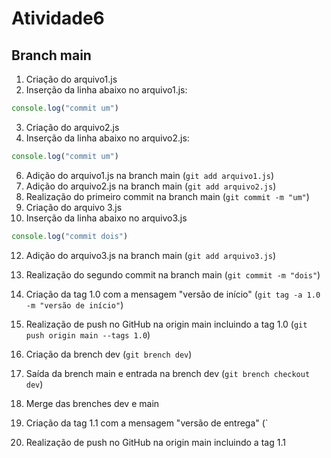 # Atividade6

## Branch main

01. Criação do arquivo1.js
02. Inserção da linha abaixo no arquivo1.js:
```JavaScript 
console.log("commit um")
``` 
03. Criação do arquivo2.js
04. Inserção da linha abaixo no arquivo2.js: 
```JavaScript
console.log("commit um")
```
6. Adição do arquivo1.js na branch main (`git add arquivo1.js`)
7. Adição do arquivo2.js na branch main (`git add arquivo2.js`)
8. Realização do primeiro commit na branch main (`git commit -m "um"`)
9. Criação do arquivo 3.js
10. Inserção da linha abaixo no arquivo3.js 
```JavaScript
console.log("commit dois")
```
12. Adição do arquivo3.js na branch main (`git add arquivo3.js`)
13. Realização do segundo commit na branch main (`git commit -m "dois"`)
14. Criação da tag 1.0 com a mensagem "versão de início" (`git tag -a 1.0 -m "versão de início"`)
15. Realização de push no GitHub na origin main incluindo a tag 1.0 (`git push origin main --tags 1.0`)
16. Criação da brench dev (`git brench dev`)
17. Saída da brench main e entrada na brench dev (`git brench checkout dev`)

19. Merge das brenches dev e main
20. Criação da tag 1.1 com a mensagem "versão de entrega" (`
21. Realização de push no GitHub na origin main incluindo a tag 1.1

